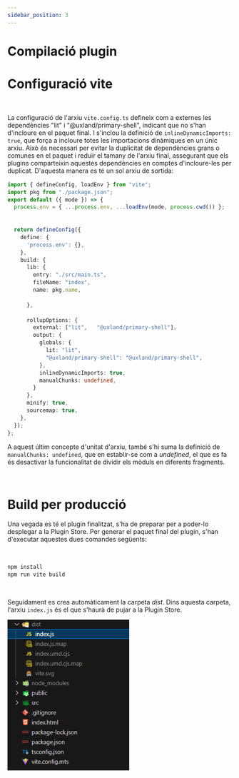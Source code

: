 ```yaml
---
sidebar_position: 3
---
```


# Compilació plugin

# Configuració vite

<br/>

La configuració de l'arxiu `vite.config.ts` defineix com a externes les dependències "lit" i "@uxland/primary-shell", indicant que no s'han d'incloure en el paquet final. I s'inclou la definició de `inlineDynamicImports: true`, que força a incloure totes les importacions dinàmiques en un únic arxiu.
Això és necessari per evitar la duplicitat de dependències grans o comunes en el paquet i reduïr el tamany de l'arxiu final, assegurant que els plugins comparteixin aquestes dependències en comptes d'incloure-les per duplicat. D'aquesta manera es té un sol arxiu de sortida:

```typescript
import { defineConfig, loadEnv } from "vite";
import pkg from "./package.json";
export default ({ mode }) => {
  process.env = { ...process.env, ...loadEnv(mode, process.cwd()) };
  

  return defineConfig({
    define: {
      'process.env': {},
    },
    build: {
      lib: {
        entry: "./src/main.ts",
        fileName: "index",
        name: pkg.name,
        
      },
      
      rollupOptions: {
        external: ["lit",   "@uxland/primary-shell"],
        output: {
          globals: {
            lit: "lit",
            "@uxland/primary-shell": "@uxland/primary-shell",
          },
          inlineDynamicImports: true,
          manualChunks: undefined,
        }
      },
      minify: true,
      sourcemap: true,
    },
  });
};
```

A aquest últim concepte d'unitat d'arxiu, també s'hi suma la definició de `manualChunks: undefined`, que en establir-se com a _undefined_, el que es fa és desactivar la funcionalitat de dividir els mòduls en diferents fragments.

<br/>

# Build per producció

Una vegada es té el plugin finalitzat, s'ha de preparar per a poder-lo desplegar a la Plugin Store.
Per generar el paquet final del plugin, s'han d'executar aquestes dues comandes següents:

<br/>

```bash
npm install
npm run vite build
```

<br/>

Seguidament es crea automàticament la carpeta _dist_. Dins aquesta carpeta, l'arxiu `index.js` és el que s'haurà de pujar a la Plugin Store.


![dist](../../../static/img/directory.png)


<br/>




